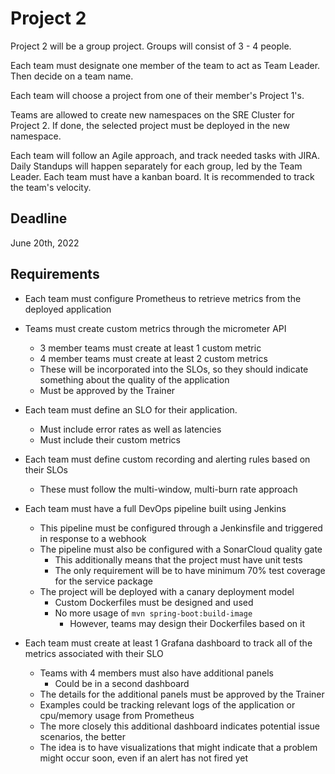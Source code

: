 # Project 2

Project 2 will be a group project. Groups will consist of 3 - 4 people.

Each team must designate one member of the team to act as Team Leader. Then decide on a team name.

Each team will choose a project from one of their member's Project 1's.

Teams are allowed to create new namespaces on the SRE Cluster for Project 2.
If done, the selected project must be deployed in the new namespace.

Each team will follow an Agile approach, and track needed tasks with JIRA. Daily Standups will happen separately for each group, led by the Team Leader. Each team must have a kanban board.
It is recommended to track the team's velocity.

## Deadline
June 20th, 2022

## Requirements

- Each team must configure Prometheus to retrieve metrics from the deployed application

- Teams must create custom metrics through the micrometer API
    - 3 member teams must create at least 1 custom metric
    - 4 member teams must create at least 2 custom metrics
    - These will be incorporated into the SLOs, so they should indicate something about the quality of the application
    - Must be approved by the Trainer

- Each team must define an SLO for their application.
    - Must include error rates as well as latencies
    - Must include their custom metrics

- Each team must define custom recording and alerting rules based on their SLOs
    - These must follow the multi-window, multi-burn rate approach

- Each team must have a full DevOps pipeline built using Jenkins
    - This pipeline must be configured through a Jenkinsfile and triggered in response to a webhook
    - The pipeline must also be configured with a SonarCloud quality gate
        - This additionally means that the project must have unit tests
        - The only requirement will be to have minimum 70% test coverage for the service package
    - The project will be deployed with a canary deployment model
        - Custom Dockerfiles must be designed and used
        - No more usage of `mvn spring-boot:build-image`
            - However, teams may design their Dockerfiles based on it

- Each team must create at least 1 Grafana dashboard to track all of the metrics associated with their SLO
    - Teams with 4 members must also have additional panels
        - Could be in a second dashboard
    - The details for the additional panels must be approved by the Trainer
    - Examples could be tracking relevant logs of the application or cpu/memory usage from Prometheus
    - The more closely this additional dashboard indicates potential issue scenarios, the better
    - The idea is to have visualizations that might indicate that a problem might occur soon, even if an alert has not fired yet